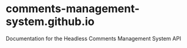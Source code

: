 # comments-management-system.github.io
Documentation for the Headless Comments Management System API
